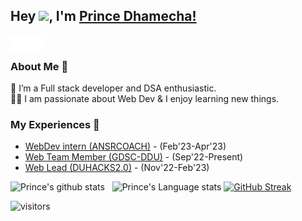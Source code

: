 ## Hey <img src="https://github.com/TheDudeThatCode/TheDudeThatCode/blob/master/Assets/Hi.gif" width="29px">, I'm [Prince Dhamecha!](https://www.linkedin.com/in/pmdhamecha/) 

<a href="https://www.linkedin.com/in/pmdhamecha/">
  <img align="left" width="26px" src="https://github.com/Aakarsh-B/trying-repos/blob/master/linkedin.svg" />
</a>
<a href="https://twitter.com/pmdhamecha673">
  <img align="left" width="26px" src="https://github.com/Aakarsh-B/trying-repos/blob/master/twitter.svg" />
</a>

<br />

### About Me 🚀
🌱 I’m a Full stack developer and DSA enthusiastic. </br>
👨‍💻  I am passionate about Web Dev & I enjoy learning new things. </br>

### My Experiences 🙌
- [WebDev intern (ANSRCOACH)](https://www.linkedin.com/company/ansrcoach/) - (Feb'23-Apr'23)
- [Web Team Member (GDSC-DDU)](https://gdsc.community.dev/dharmsinh-desai-university-nadiad/) - (Sep'22-Present)
- [Web Lead (DUHACKS2.0)](https://duhacks.tech/) - (Nov'22-Feb'23)

![Prince's github stats](https://github-readme-stats.vercel.app/api?username=PRINCE-DHAMECHA&show_icons=true&hide_border=true)&nbsp;&nbsp;
![Prince's Language stats](https://github-readme-stats-eight-theta.vercel.app/api/top-langs/?username=PRINCE-DHAMECHA&layout=compact&langs_count=8&hide_border=true)
[![GitHub Streak](https://streak-stats.demolab.com?user=PRINCE-DHAMECHA&border_radius=5)](https://git.io/streak-stats)&nbsp;&nbsp;
<br />


![visitors](http://visitor-badge.laobi.icu/badge?page_id=PRICE-DHAMECHA.PRINCE-DHAMECHA)
